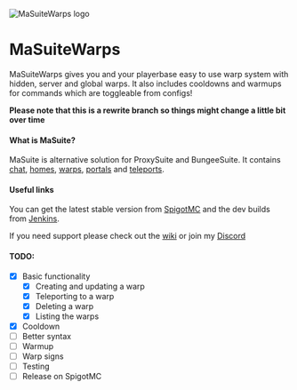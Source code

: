![MaSuiteWarps logo](https://i.imgur.com/AzIQDiN.png)


# MaSuiteWarps
MaSuiteWarps gives you and your playerbase easy to use warp system with hidden, server and global warps. It also includes cooldowns and warmups for commands which are toggleable from configs!

**Please note that this is a rewrite branch so things might change a little bit over time**

#### What is MaSuite?
MaSuite is alternative solution for ProxySuite and BungeeSuite. It contains [chat](https://github.com/masagameplay/MaSuiteChat), [homes](https://github.com/masagameplay/MaSuiteHomes), [warps](https://github.com/masagameplay/MaSuiteWarps), [portals](https://github.com/masagameplay/MaSuitePortals) and [teleports](https://github.com/masagameplay/MaSuiteTeleports).

#### Useful links
You can get the latest stable version from [SpigotMC](https://www.spigotmc.org/resources/60454) and the dev builds from [Jenkins](https://ci.codemc.io/job/masagameplay/).

If you need support please check out the [wiki](https://github.com/masagameplay/MaSuiteWarps/wiki) or join my [Discord](https://discord.gg/8t36vS)

#### TODO:
- [x] Basic functionality
    - [x] Creating and updating a warp
    - [x] Teleporting to a warp
    - [x] Deleting a warp
    - [x] Listing the warps
- [x] Cooldown
- [ ] Better syntax
- [ ] Warmup
- [ ] Warp signs
- [ ] Testing
- [ ] Release on SpigotMC